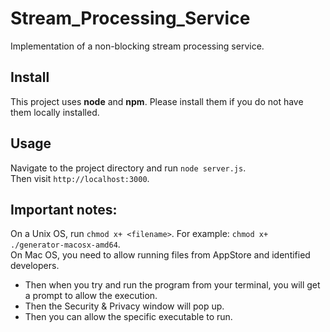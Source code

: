 # Stream_Processing_Service
Implementation of a non-blocking stream processing service.
## Install  
This project uses **node** and **npm**. Please install them if you do not have them locally installed.  
## Usage  
Navigate to the project directory and run `node server.js`.  
Then visit `http://localhost:3000`.  
## Important notes:
On a Unix OS, run `chmod x+ <filename>`. For example: `chmod x+ ./generator-macosx-amd64`.  
On Mac OS, you need to allow running files from AppStore and identified developers.  
* Then when you try and run the program from your terminal, you will get a prompt to allow the execution.  
* Then the Security & Privacy window will pop up.  
* Then you can allow the specific executable to run.  
